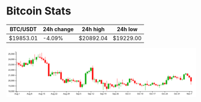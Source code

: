 # Bitcoin Stats

BTC/USDT|24h change|24h high|24h low|
|---|---|---|---|
|$19853.01|-4.09%|$20892.04|$19229.00|

<img src="./chart.svg">
